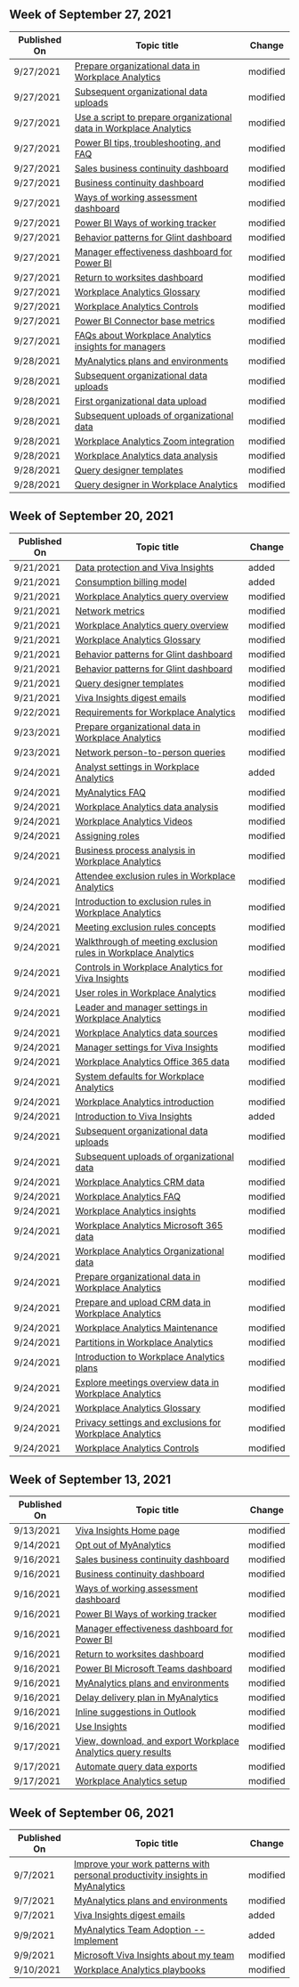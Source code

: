 <!-- This file is generated automatically each week. Changes made to this file will be overwritten.-->



## Week of September 27, 2021


| Published On |Topic title | Change |
|------|------------|--------|
| 9/27/2021 | [Prepare organizational data in Workplace Analytics](/viva/insights/setup/prepare-organizational-data) | modified |
| 9/27/2021 | [Subsequent organizational data uploads](/viva/insights/setup/upload-organizational-data) | modified |
| 9/27/2021 | [Use a script to prepare organizational data in Workplace Analytics](/viva/insights/setup/script-to-prep-org-data) | modified |
| 9/27/2021 | [Power BI tips, troubleshooting, and FAQ](/viva/insights/tutorials/power-bi-templates) | modified |
| 9/27/2021 | [Sales business continuity dashboard](/viva/insights/tutorials/pbi-bc-sales) | modified |
| 9/27/2021 | [Business continuity dashboard](/viva/insights/tutorials/power-bi-bc) | modified |
| 9/27/2021 | [Ways of working assessment dashboard](/viva/insights/tutorials/power-bi-collab-assess) | modified |
| 9/27/2021 | [Power BI Ways of working tracker](/viva/insights/tutorials/power-bi-collab-track) | modified |
| 9/27/2021 | [Behavior patterns for Glint dashboard](/viva/insights/tutorials/power-bi-glint-2) | modified |
| 9/27/2021 | [Manager effectiveness dashboard for Power BI](/viva/insights/tutorials/power-bi-manager) | modified |
| 9/27/2021 | [Return to worksites dashboard](/viva/insights/tutorials/power-bi-return-tw) | modified |
| 9/27/2021 | [Workplace Analytics Glossary](/viva/insights/use/glossary) | modified |
| 9/27/2021 | [Workplace Analytics Controls](/viva/insights/use/settings) | modified |
| 9/27/2021 | [Power BI Connector base metrics](/viva/insights/use/power-bi-metrics) | modified |
| 9/27/2021 | [FAQs about Workplace Analytics insights for managers](/viva/insights/use/insight-faqs) | modified |
| 9/28/2021 | [MyAnalytics plans and environments](/viva/insights/myanalytics/overview/plans-environments) | modified |
| 9/28/2021 | [Subsequent organizational data uploads](/viva/insights/setup/upload-organizational-data) | modified |
| 9/28/2021 | [First organizational data upload](/viva/insights/setup/upload-organizational-data-1st) | modified |
| 9/28/2021 | [Subsequent uploads of organizational data](/viva/insights/setup/upload-organizational-data2) | modified |
| 9/28/2021 | [Workplace Analytics Zoom integration](/viva/insights/use/zoom) | modified |
| 9/28/2021 | [Workplace Analytics data analysis](/viva/insights/overview/get-started) | modified |
| 9/28/2021 | [Query designer templates](/viva/insights/tutorials/power-bi-intro) | modified |
| 9/28/2021 | [Query designer in Workplace Analytics](/viva/insights/tutorials/query-designer) | modified |


## Week of September 20, 2021


| Published On |Topic title | Change |
|------|------------|--------|
| 9/21/2021 | [Data protection and Viva Insights](/viva/insights/privacy/data-protection-intro-2) | added |
| 9/21/2021 | [Consumption billing model](/viva/insights/tutorials/consump-model) | added |
| 9/21/2021 | [Workplace Analytics query overview](/Workplace-Analytics/tutorials/query-basics) | modified |
| 9/21/2021 | [Network metrics](/Workplace-Analytics/tutorials/ona-metrics) | modified |
| 9/21/2021 | [Workplace Analytics query overview](/Workplace-Analytics/tutorials/query-basics2) | modified |
| 9/21/2021 | [Workplace Analytics Glossary](/Workplace-Analytics/use/glossary) | modified |
| 9/21/2021 | [Behavior patterns for Glint dashboard](/Workplace-Analytics/tutorials/power-bi-glint-2) | modified |
| 9/21/2021 | [Behavior patterns for Glint dashboard](/Workplace-Analytics/tutorials/power-bi-glint) | modified |
| 9/21/2021 | [Query designer templates](/Workplace-Analytics/tutorials/power-bi-intro) | modified |
| 9/21/2021 | [Viva Insights digest emails](/Workplace-Analytics/myanalytics/use/email-digests-3) | modified |
| 9/22/2021 | [Requirements for Workplace Analytics](/viva/insights/setup/environment-requirements) | modified |
| 9/23/2021 | [Prepare organizational data in Workplace Analytics](/viva/insights/setup/prepare-organizational-data) | modified |
| 9/23/2021 | [Network person-to-person queries](/viva/insights/tutorials/ona-person-to-person-query) | modified |
| 9/24/2021 | [Analyst settings in Workplace Analytics](/viva/insights/use/analyst-settings) | added |
| 9/24/2021 | [MyAnalytics FAQ](/viva/insights/myanalytics/overview/mya-faq) | modified |
| 9/24/2021 | [Workplace Analytics data analysis](/viva/insights/overview/get-started) | modified |
| 9/24/2021 | [Workplace Analytics Videos](/viva/insights/overview/videos) | modified |
| 9/24/2021 | [Assigning roles](/viva/insights/setup/assign-roles-to-wpa-admins) | modified |
| 9/24/2021 | [Business process analysis in Workplace Analytics](/viva/insights/tutorials/analyze-business-processes) | modified |
| 9/24/2021 | [Attendee exclusion rules in Workplace Analytics](/viva/insights/tutorials/attendee-exclusion-rules) | modified |
| 9/24/2021 | [Introduction to exclusion rules in Workplace Analytics](/viva/insights/tutorials/exclusions-introduction) | modified |
| 9/24/2021 | [Meeting exclusion rules concepts](/viva/insights/tutorials/meeting-exclusion-concept) | modified |
| 9/24/2021 | [Walkthrough of meeting exclusion rules in Workplace Analytics](/viva/insights/tutorials/meeting-exclusion-rules) | modified |
| 9/24/2021 | [Controls in Workplace Analytics for Viva Insights](/viva/insights/use/settings) | modified |
| 9/24/2021 | [User roles in Workplace Analytics](/viva/insights/use/user-roles) | modified |
| 9/24/2021 | [Leader and manager settings in Workplace Analytics](/viva/insights/use/admin-settings) | modified |
| 9/24/2021 | [Workplace Analytics data sources](/viva/insights/use/data-sourcesv2) | modified |
| 9/24/2021 | [Manager settings for Viva Insights](/viva/insights/use/manager-settings) | modified |
| 9/24/2021 | [Workplace Analytics Office 365 data](/viva/insights/use/office-365-data) | modified |
| 9/24/2021 | [System defaults for Workplace Analytics](/viva/insights/use/system-defaults) | modified |
| 9/24/2021 | [Workplace Analytics introduction](/viva/insights/index-orig) | modified |
| 9/24/2021 | [Introduction to Viva Insights](/viva/insights/introduction) | added |
| 9/24/2021 | [Subsequent organizational data uploads](/viva/insights/setup/upload-organizational-data) | modified |
| 9/24/2021 | [Subsequent uploads of organizational data](/viva/insights/setup/upload-organizational-data2) | modified |
| 9/24/2021 | [Workplace Analytics CRM data](/viva/insights/use/crm-data) | modified |
| 9/24/2021 | [Workplace Analytics FAQ](/viva/insights/use/faq) | modified |
| 9/24/2021 | [Workplace Analytics insights](/viva/insights/use/insights) | modified |
| 9/24/2021 | [Workplace Analytics Microsoft 365 data](/viva/insights/use/office-365-data) | modified |
| 9/24/2021 | [Workplace Analytics Organizational data](/viva/insights/use/organizational-data) | modified |
| 9/24/2021 | [Prepare organizational data in Workplace Analytics](/viva/insights/setup/prepare-organizational-data) | modified |
| 9/24/2021 | [Prepare and upload CRM data in Workplace Analytics](/viva/insights/setup/crm-data-upload) | modified |
| 9/24/2021 | [Workplace Analytics Maintenance](/viva/insights/setup/maintain-workplace-analytics) | modified |
| 9/24/2021 | [Partitions in Workplace Analytics](/viva/insights/setup/partitions-in-wpa) | modified |
| 9/24/2021 | [Introduction to Workplace Analytics plans](/viva/insights/tutorials/solutionsv2-intro) | modified |
| 9/24/2021 | [Explore meetings overview data in Workplace Analytics](/viva/insights/use/explore-metrics-meetings-overview) | modified |
| 9/24/2021 | [Workplace Analytics Glossary](/viva/insights/use/glossary) | modified |
| 9/24/2021 | [Privacy settings and exclusions for Workplace Analytics](/viva/insights/use/privacy-settings) | modified |
| 9/24/2021 | [Workplace Analytics Controls](/viva/insights/use/settings) | modified |


## Week of September 13, 2021


| Published On |Topic title | Change |
|------|------------|--------|
| 9/13/2021 | [Viva Insights Home page](/Workplace-Analytics/personal/use/home-web) | modified |
| 9/14/2021 | [Opt out of MyAnalytics](/Workplace-Analytics/myanalytics/use/opt-out-of-mya) | modified |
| 9/16/2021 | [Sales business continuity dashboard](/Workplace-Analytics/tutorials/pbi-bc-sales) | modified |
| 9/16/2021 | [Business continuity dashboard](/Workplace-Analytics/tutorials/power-bi-bc) | modified |
| 9/16/2021 | [Ways of working assessment dashboard](/Workplace-Analytics/tutorials/power-bi-collab-assess) | modified |
| 9/16/2021 | [Power BI Ways of working tracker](/Workplace-Analytics/tutorials/power-bi-collab-track) | modified |
| 9/16/2021 | [Manager effectiveness dashboard for Power BI](/Workplace-Analytics/tutorials/power-bi-manager) | modified |
| 9/16/2021 | [Return to worksites dashboard](/Workplace-Analytics/tutorials/power-bi-return-tw) | modified |
| 9/16/2021 | [Power BI Microsoft Teams dashboard](/Workplace-Analytics/tutorials/power-bi-teams) | modified |
| 9/16/2021 | [MyAnalytics plans and environments](/Workplace-Analytics/myanalytics/overview/plans-environments) | modified |
| 9/16/2021 | [Delay delivery plan in MyAnalytics](/Workplace-Analytics/myanalytics/use/delay-delivery) | modified |
| 9/16/2021 | [Inline suggestions in Outlook](/Workplace-Analytics/myanalytics/use/mya-notifications) | modified |
| 9/16/2021 | [Use Insights](/Workplace-Analytics/myanalytics/use/use-the-insights) | modified |
| 9/17/2021 | [View, download, and export Workplace Analytics query results](/Workplace-Analytics/use/view-download-and-export-query-results) | modified |
| 9/17/2021 | [Automate query data exports](/Workplace-Analytics/azure-templates/automate-exports) | modified |
| 9/17/2021 | [Workplace Analytics setup](/Workplace-Analytics/setup/set-up-workplace-analytics) | modified |


## Week of September 06, 2021


| Published On |Topic title | Change |
|------|------------|--------|
| 9/7/2021 | [Improve your work patterns with personal productivity insights in MyAnalytics](/Workplace-Analytics/myanalytics/overview/better-work-habits) | modified |
| 9/7/2021 | [MyAnalytics plans and environments](/Workplace-Analytics/myanalytics/overview/plans-environments) | modified |
| 9/7/2021 | [Viva Insights digest emails](/Workplace-Analytics/myanalytics/use/email-digests-3) | added |
| 9/9/2021 | [MyAnalytics Team Adoption --Implement](/Workplace-Analytics/personal/use/mya-adoption/team-adopt-implement) | added |
| 9/9/2021 | [Microsoft Viva Insights about my team](/Workplace-Analytics/use/viva-insights-my-team) | modified |
| 9/10/2021 | [Workplace Analytics playbooks](/Workplace-Analytics/use/playbooks) | modified |

